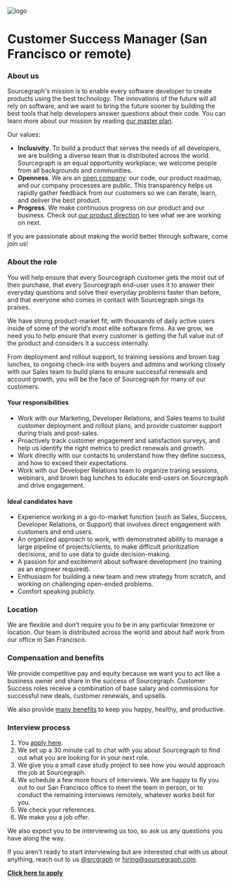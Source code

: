 ![logo](https://sourcegraph.com/.assets/img/sourcegraph-light-head-logo.svg)

# Customer Success Manager (San Francisco or remote)

### About us

Sourcegraph's mission is to enable every software developer to create products using the best technology. The innovations of the future will all rely on software, and we want to bring the future sooner by building the best tools that help developers answer questions about their code. You can learn more about our mission by reading [our master plan](https://sourcegraph.com/plan).

Our values:

- **Inclusivity**. To build a product that serves the needs of all developers, we are building a diverse team that is distributed across the world. Sourcegraph is an equal opportunity workplace; we welcome people from all backgrounds and communities.
- **Openness**. We are an [open company](https://about.sourcegraph.com/company/open_source_open_company): our code, our product roadmap, and our company processes are public. This transparency helps us rapidly gather feedback from our customers so we can iterate, learn, and deliver the best product.
- **Progress**. We make continuous progress on our product and our business. Check out [our product direction](https://about.sourcegraph.com/direction) to see what we are working on next.

If you are passionate about making the world better through software, come join us!

### About the role

You will help ensure that every Sourcegraph customer gets the most out of their purchase, that every Sourcegraph end-user  uses it to answer their everyday questions and solve their everyday problems faster than before, and that everyone who comes in contact with Sourcegraph sings its praises.

We have strong product-market fit, with thousands of daily active users inside of some of the world’s most elite software firms. As we grow, we need you to help ensure that every customer is getting the full value out of the product and considers it a success internally.

From deployment and rollout support, to training sessions and brown bag lunches, to ongoing check-ins with buyers and admins and working closely with our Sales team to build plans to ensure successful renewals and account growth, you will be the face of Sourcegraph for many of our customers.

#### Your responsibilities

- Work with our Marketing, Developer Relations, and Sales teams to build customer deployment and rollout plans, and provide customer support during trials and post-sales.
- Proactively track customer engagement and satisfaction surveys, and help us identify the right metrics to predict renewals and growth.
- Work directly with our contacts to understand how they define success, and how to exceed their expectations.
- Work with our Developer Relations team to organize traning sessions, webinars, and brown bag lunches to educate end-users on Sourcegraph and drive engagement.

#### Ideal candidates have

- Experience working in a go-to-market function (such as Sales, Success, Developer Relations, or Support) that involves direct engagement with customers and end users.
- An organized approach to work, with demonstrated ability to manage a large pipeline of projects/clients, to make difficult prioritization decisions, and to use data to guide decision-making.
- A passion for and excitement about software development (no training as an engineer required).
- Enthusiasm for building a new team and new strategy from scratch, and working on challenging open-ended problems.
- Comfort speaking publicly.

### Location

We are flexible and don't require you to be in any particular timezone or location. Our team is distributed across the world and about half work from our office in San Francisco.

### Compensation and benefits

We provide competitive pay and equity because we want you to act like a business owner and share in the success of Sourcegraph. Customer Success roles receive a combination of base salary and commissions for successful new deals, customer renewals, and upsells.

We also provide [many benefits](../README.md#benefits) to keep you happy, healthy, and productive.

### Interview process

1.  You [apply here](https://hire.withgoogle.com/public/jobs/sourcegraphcom/view/P_AAAAAADAAC5DNMQDlW_VVQ).
1.  We set up a 30 minute call to chat with you about Sourcegraph to find out what you are looking for in your next role.
1.  We give you a small case study project to see how you would approach the job at Sourcegraph.
1.  We schedule a few more hours of interviews. We are happy to fly you out to our San Francisco office to meet the team in person, or to conduct the remaining interviews remotely, whatever works best for you.
1.  We check your references.
1.  We make you a job offer.

We also expect you to be interviewing us too, so ask us any questions you have along the way.

If you aren't ready to start interviewing but are interested chat with us about anything, reach out to us [@srcgraph](https://twitter.com/srcgraph) or hiring@sourcegraph.com.

**[Click here to apply](...)**
